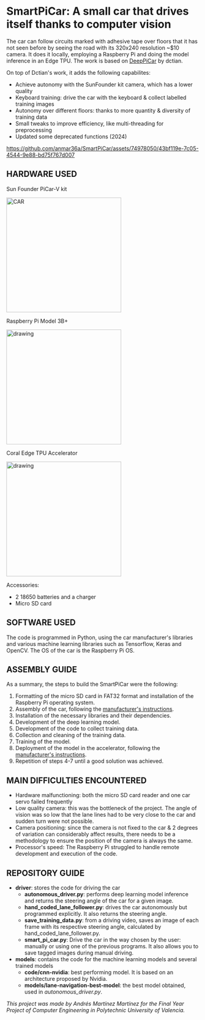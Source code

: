 # SmartPiCar: A small car that drives itself thanks to computer vision

The car can follow circuits marked with adhesive tape over floors that it has not seen before by seeing the road with its 320x240 resolution ~$10 camera. 
It does it locally, employing a Raspberry Pi and doing the model inference in an Edge TPU. 
The work is based on [DeepPiCar](https://github.com/dctian/DeepPiCar) by dctian.

On top of Dctian's work, it adds the following capabilites:
- Achieve autonomy with the SunFounder kit camera, which has a lower quality
- Keyboard training: drive the car with the keyboard & collect labelled training images
- Autonomy over different floors: thanks to more quantity & diversity of training data
- Small tweaks to improve efficiency, like multi-threading for preprocessing
- Updated some deprecated functions (2024)

https://github.com/anmar36a/SmartPiCar/assets/74978050/43bf119e-7c05-4544-9e88-bd75f767d007

## HARDWARE USED

Sun Founder PiCar-V kit

<img src="https://user-images.githubusercontent.com/74978050/189338200-6830eb05-ace2-41a8-995a-be26a52df5c1.png" alt="CAR" width="300"/>

Raspberry Pi Model 3B+ 

<img src="https://user-images.githubusercontent.com/74978050/189338829-ff91b5ce-db12-42d2-994b-6d7aa143d27d.png" alt="drawing" width="300"/>

Coral Edge TPU Accelerator

<img src="https://user-images.githubusercontent.com/74978050/189338830-47b72149-811e-47d0-9358-f1a2c3cdd8c4.png" alt="drawing" width="300"/>

Accessories:
- 2 18650 batteries and a charger
- Micro SD card

## SOFTWARE USED

The code is programmed in Python, using the car manufacturer's libraries
and various machine learning libraries such as Tensorflow, Keras and OpenCV. The OS of the car is the Raspberry Pi OS.

## ASSEMBLY GUIDE

As a summary, the steps to build the SmartPiCar were the following:

1. Formatting of the micro SD card in FAT32 format and installation of the Raspberry Pi operating system.
2. Assembly of the car, following the [manufacturer's instructions](https://docs.sunfounder.com/projects/picar-v/en/latest/).
3. Installation of the necessary libraries and their dependencies.
4. Development of the deep learning model.
5. Development of the code to collect training data.
6. Collection and cleaning of the training data.
7. Training of the model.
9. Deployment of the model in the accelerator, following the [manufacturer's instructions](https://coral.ai/docs/edgetpu/tflite-python/#update-existing-tf-lite-code-for-the-edge-tpu).
10. Repetition of steps 4-7 until a good solution was achieved.

## MAIN DIFFICULTIES ENCOUNTERED
- Hardware malfunctioning: both the micro SD card reader and one car servo failed frequently
- Low quality camera: this was the bottleneck of the project. The angle of vision was so low
  that the lane lines had to be very close to the car and sudden turn were not possible.
- Camera positioning: since the camera is not fixed to the car & 2 degrees of variation can
  considerably affect results, there needs to be a methodology to ensure the position of the
  camera is always the same.
- Processor's speed: The Raspberry Pi struggled to handle remote development and execution
  of the code.
  
## REPOSITORY GUIDE

- **driver**: stores the code for driving the car
   - **autonomous_driver.py**: performs deep learning model inference and returns the steering angle of the car for a given image.
   - **hand_coded_lane_follower.py**: drives the car autonomously but programmed explicitly. It also returns the steering angle.
   - **save_training_data.py**: from a driving video, saves an image of each frame with its respective steering angle, calculated by hand_coded_lane_follower.py.
   - **smart_pi_car.py**: Drive the car in the way chosen by the user: manually or using one of the previous programs. It also allows you to save tagged images during manual driving.
- **models**: contains the code for the machine learning models and several trained models
   - **code/cnn-nvidia**: best performing model. It is based on an architecture proposed by Nvidia.
   - **models/lane-navigation-best-model**: the best model obtained, used in _autonomous_driver.py_.


*This project was made by Andrés Martínez Martínez for the Final Year Project of Computer Engineering in Polytechnic University of Valencia.*
